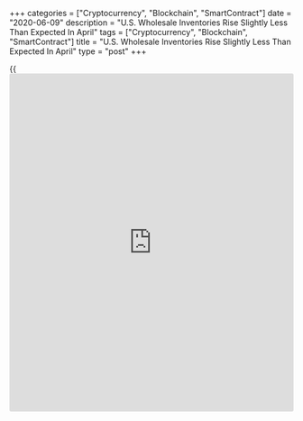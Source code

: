 +++
categories = ["Cryptocurrency", "Blockchain", "SmartContract"]
date = "2020-06-09"
description = "U.S. Wholesale Inventories Rise Slightly Less Than Expected In April"
tags = ["Cryptocurrency", "Blockchain", "SmartContract"]
title = "U.S. Wholesale Inventories Rise Slightly Less Than Expected In April"
type = "post"
+++

{{<iframe id="large-banner" src="https://www.bounty.group/#slide=12.0" width="100%" height="600" scrolling="no" style="border: 0px solid rgb(216, 221, 230); border-radius: 3px;">}}

Wholesale inventories in the U.S. increased by slightly less than
expected in the month of April, according to a report released by the
Commerce Department on Tuesday.

The Commerce Department said wholesale inventories rose by 0.3 percent
in April after tumbling by a revised 1.1 percent in March.

Economists had expected wholesale inventories to rise by 0.4 percent
compared to the 0.8 percent slump originally reported for the previous
month.

The rebound in wholesale inventories came as inventories of non-durable
goods surged up by 1.1 percent in April after plunging by 3.4 percent in
March.

Meanwhile, the report said inventories of durable goods fell by 0.3
percent in April after rising by 0.4 percent in the previous month.

The Commerce Department also said wholesale sales plunged by 16.9
percent in April after tumbling by 5.1 percent in March.

Sales of durable goods and non-durable goods both showed substantial
decreases, plummeting by 17.3 percent and 16.5 percent, respectively.

With inventories rising and sales falling sharply, the inventories/sales
ratio for merchant wholesalers spiked to 1.65 in April from 1.36 in
March.

For comments and feedback [contact](https://www.playgroundfx.com/contact/): editorial@rtt[news](https://www.letsplayfx.com/blog/forex-news-website/).com

[Forex News][1]

   1. www.rtt[news](https://www.letsplayfx.com/blog/forex-news-website/).com/Content/Forex.aspx